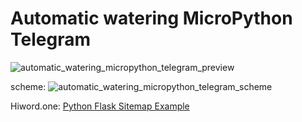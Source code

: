 # Automatic watering MicroPython Telegram
![automatic_watering_micropython_telegram_preview](https://hiworld.one/media/uploads/2023/automatic_watering_micropython_telegram_preview.png)

scheme: ![automatic_watering_micropython_telegram_scheme](https://hiworld.one/media/uploads/2023/10/10/automatic_watering_micropython_telegram_scheme.jpg)

Hiword.one: [Python Flask Sitemap Example](https://hiworld.one/post/Automatic-watering-MicroPython-Telegram)
